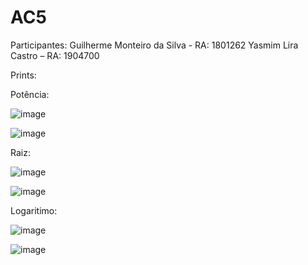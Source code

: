 # AC5

Participantes:
Guilherme Monteiro da Silva - RA: 1801262
Yasmim Lira Castro – RA: 1904700

Prints:

Potência:

![image](https://user-images.githubusercontent.com/79602805/170607499-0901c581-f807-4119-af3e-0e1172ff58b6.png)

![image](https://user-images.githubusercontent.com/79602805/170607485-15309673-19ca-404a-86f0-cb58e5ec9741.png)

Raiz:

![image](https://user-images.githubusercontent.com/79602805/170607531-03b7b764-b18f-4119-919c-fb473131086d.png)

![image](https://user-images.githubusercontent.com/79602805/170607545-7a810204-0435-4fac-a385-44a9ef4b285c.png)

Logaritimo:

![image](https://user-images.githubusercontent.com/79602805/170607587-8d62192f-f30b-4f38-a366-1af4c90e1801.png)

![image](https://user-images.githubusercontent.com/79602805/170607568-421f655d-b272-4ea4-86df-0422e9663358.png)
